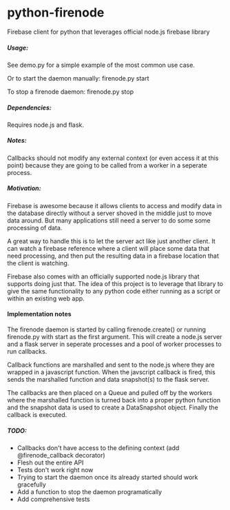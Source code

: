 python-firenode
===============

Firebase client for python that leverages official node.js firebase library

##### Usage:

See demo.py for a simple example of the most common use case.

Or to start the daemon manually:
    firenode.py start

To stop a firenode daemon:
    firenode.py stop <port>

##### Dependencies:

Requires node.js and flask.

##### Notes:

Callbacks should not modify any external context (or even access it at this point) because
they are going to be called from a worker in a seperate process. 

##### Motivation:

Firebase is awesome because it allows clients to access and modify data in 
the database directly without a server shoved in the middle just to move data
around.  But many applications still need a server to do some some processing
of data.

A great way to handle this is to let the server act like just another
client.  It can watch a firebase reference where a client will place some data
that need processing, and then put the resulting data in a firebase location
that the client is watching.

Firebase also comes with an officially supported node.js library that supports
doing just that.  The idea of this project is to leverage that library to give
the same functionality to any python code either running as a script or within 
an existing web app.

#### Implementation notes

The firenode daemon is started by calling firenode.create() or running firenode.py
with start as the first argument.  This will create a node.js server and a flask 
server in seperate processes and a pool of worker processes to run callbacks.

Callback functions are marshalled and sent to the node.js where they are wrapped
in a javascript function.  When the javscript callback is fired, this sends the
marshalled function and data snapshot(s) to the flask server.

The callbacks are then placed on a Queue and pulled off by the workers where the
marshalled function is turned back into a proper python function and the snapshot
data is used to create a DataSnapshot object.  Finally the callback is executed.


##### TODO:

- Callbacks don't have access to the defining context (add @firenode_callback decorator)
- Flesh out the entire API
- Tests don't work right now
- Trying to start the daemon once its already started should work gracefully
- Add a function to stop the daemon programatically
- Add comprehensive tests






